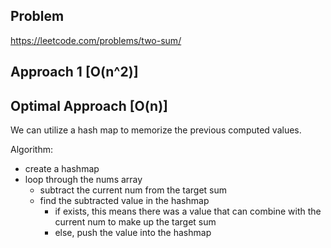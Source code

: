 ## Problem

https://leetcode.com/problems/two-sum/

## Approach 1 [O(n^2)]



## Optimal Approach [O(n)]

We can utilize a hash map to memorize the previous computed values.

Algorithm:

- create a hashmap
- loop through the nums array 
  - subtract the current num from the target sum
  - find the subtracted value in the hashmap
    - if exists, this means there was a value that can combine with the current num to make up the target sum
    - else, push the value into the hashmap


